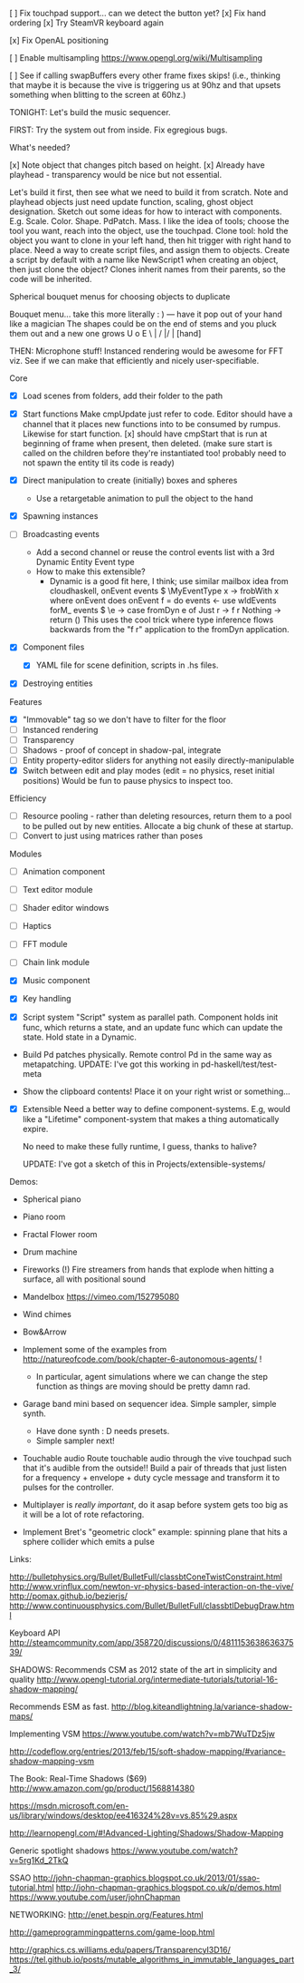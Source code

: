 [ ] Fix touchpad support... can we detect the button yet?
[x] Fix hand ordering
[x] Try SteamVR keyboard again

[x] Fix OpenAL positioning

[ ] Enable multisampling
    https://www.opengl.org/wiki/Multisampling

[ ] See if calling swapBuffers every other frame fixes skips!
    (i.e., thinking that maybe it is because the vive is triggering us at 90hz 
    and that upsets something when blitting to the screen at 60hz.)

TONIGHT:
Let's build the music sequencer.

FIRST: Try the system out from inside. Fix egregious bugs.


What's needed?

[x] Note object that changes pitch based on height.
[x] Already have playhead - transparency would be nice but not essential.


Let's build it first, then see what we need to build it from scratch.
Note and playhead objects just need update function, scaling, ghost object designation.
Sketch out some ideas for how to interact with components.
E.g. Scale. Color. Shape. PdPatch. Mass.
    I like the idea of tools; choose the tool you want, reach into the object, use the touchpad.
    Clone tool: hold the object you want to clone in your left hand, then hit trigger with right hand to place.
Need a way to create script files, and assign them to objects.
Create a script by default with a name like NewScript1 when creating an object, then just clone the object?
    Clones inherit names from their parents, so the code will be inherited.

Spherical bouquet menus for choosing objects to duplicate

Bouquet menu... take this more literally : ) — have it pop out of your hand like a magician
The shapes could be on the end of stems and you pluck them out and a new one grows
U o E
\ | /
 \|/
  |
[hand]  


THEN:
Microphone stuff!
Instanced rendering would be awesome for FFT viz.
See if we can make that efficiently and nicely user-specifiable.

Core
- [x] Load scenes from folders, add their folder to the path

- [x] Start functions
    Make cmpUpdate just refer to code.
    Editor should have a channel that it places new functions into to be consumed by rumpus.
    Likewise for start function.
    [x] should have cmpStart that is run at beginning of frame when present, then deleted.
        (make sure start is called on the children before they're instantiated too!
        probably need to not spawn the entity til its code is ready)

- [x] Direct manipulation to create (initially) boxes and spheres
    - Use a retargetable animation to pull the object to the hand
- [x] Spawning instances
- [ ] Broadcasting events
    - Add a second channel or reuse the control events list with a 3rd Dynamic Entity Event type
    - How to make this extensible?
        - Dynamic is a good fit here, I think;
            use similar mailbox idea from cloudhaskell,
            onEvent events $ \MyEventType x -> frobWith x
            where onEvent does
            onEvent f = do
                events <- use wldEvents
                forM_ events $ \e ->
                    case fromDyn e of
                        Just r  -> f r
                        Nothing -> return ()
            This uses the cool trick where type inference flows backwards from the "f r" application
            to the fromDyn application.
- [x] Component files
    - [x] YAML file for scene definition, scripts in .hs files.
- [x] Destroying entities

Features
- [x] "Immovable" tag so we don't have to filter for the floor
- [ ] Instanced rendering
- [ ] Transparency
- [ ] Shadows
        - proof of concept in shadow-pal, integrate
- [ ] Entity property-editor sliders for anything not easily directly-manipulable
- [x] Switch between edit and play modes (edit = no physics, reset initial positions)
        Would be fun to pause physics to inspect too.

Efficiency
- [ ] Resource pooling - rather than deleting resources, return them to a pool to be pulled out by new entities.
        Allocate a big chunk of these at startup.
- [ ] Convert to just using matrices rather than poses

Modules
- [ ] Animation component
- [ ] Text editor module
- [ ] Shader editor windows
- [ ] Haptics
- [ ] FFT module
- [ ] Chain link module

- [x] Music component
- [x] Key handling
- [x] Script system
    "Script" system as parallel path. Component holds init func, which returns a state, and an update func which can update the state. Hold state in a Dynamic.


- Build Pd patches physically. Remote control Pd in the same way as metapatching.
    UPDATE: I've got this working in pd-haskell/test/test-meta

- Show the clipboard contents! Place it on your right wrist or something...

- [x] Extensible 
    Need a better way to define component-systems.
    E.g, would like a "Lifetime" component-system that makes a thing automatically expire.

    No need to make these fully runtime, I guess, thanks to halive?

    UPDATE: I've got a sketch of this in Projects/extensible-systems/




Demos:
- Spherical piano
- Piano room
- Fractal Flower room
- Drum machine
- Fireworks (!)
    Fire streamers from hands that explode when hitting a surface, all with positional sound
- Mandelbox
    https://vimeo.com/152795080
- Wind chimes
- Bow&Arrow

- Implement some of the examples from http://natureofcode.com/book/chapter-6-autonomous-agents/ !
    - In particular, agent simulations where we can change the step function as things are moving
        should be pretty damn rad.

- Garage band mini based on sequencer idea. Simple sampler, simple synth.
    - Have done synth : D needs presets.
    - Simple sampler next!

- Touchable audio
    Route touchable audio through the vive touchpad such that it's audible from the outside!!
    Build a pair of threads that just listen for a frequency + envelope + duty cycle message and transform it to pulses for the controller.

- Multiplayer is *really important*, do it asap before system gets too big as it will be a lot of rote refactoring.

- Implement Bret's "geometric clock" example:
    spinning plane that hits a sphere collider which emits a pulse

Links:

http://bulletphysics.org/Bullet/BulletFull/classbtConeTwistConstraint.html
http://www.vrinflux.com/newton-vr-physics-based-interaction-on-the-vive/
http://pomax.github.io/bezierjs/
http://www.continuousphysics.com/Bullet/BulletFull/classbtIDebugDraw.html


Keyboard API
http://steamcommunity.com/app/358720/discussions/0/481115363863637539/



SHADOWS:
Recommends CSM as 2012 state of the art in simplicity and quality
http://www.opengl-tutorial.org/intermediate-tutorials/tutorial-16-shadow-mapping/

Recommends ESM as fast.
http://blog.kiteandlightning.la/variance-shadow-maps/

Implementing VSM
https://www.youtube.com/watch?v=mb7WuTDz5jw

http://codeflow.org/entries/2013/feb/15/soft-shadow-mapping/#variance-shadow-mapping-vsm

The Book: Real-Time Shadows ($69)
http://www.amazon.com/gp/product/1568814380

https://msdn.microsoft.com/en-us/library/windows/desktop/ee416324%28v=vs.85%29.aspx

http://learnopengl.com/#!Advanced-Lighting/Shadows/Shadow-Mapping

Generic spotlight shadows
https://www.youtube.com/watch?v=5rg1Kd_2TkQ

SSAO
http://john-chapman-graphics.blogspot.co.uk/2013/01/ssao-tutorial.html
http://john-chapman-graphics.blogspot.co.uk/p/demos.html
https://www.youtube.com/user/johnChapman

NETWORKING:
http://enet.bespin.org/Features.html

http://gameprogrammingpatterns.com/game-loop.html


http://graphics.cs.williams.edu/papers/TransparencyI3D16/
https://tel.github.io/posts/mutable_algorithms_in_immutable_languages_part_3/
